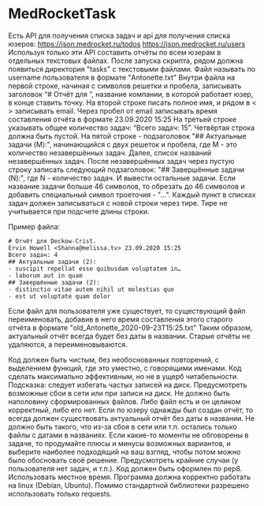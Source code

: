 # MedRocketTask

Есть API для получения списка задач и api для получения списка юзеров:
https://json.medrocket.ru/todos
https://json.medrocket.ru/users
Используя только эти API составить отчёты по всем юзерам в отдельных текстовых файлах.
После запуска скрипта, рядом должна появиться директория "tasks" с текстовыми файлами. Файл называть по username пользователя в формате "Antonette.txt"
Внутри файла на первой строке, начиная с символов решетки и пробела, записывать заголовок “# Отчёт для ”, название компании, в которой работает юзер, в конце ставить точку.
На второй строке писать полное имя, и рядом в < > записывать email. Через пробел от email записывать время составления отчёта в формате 23.09.2020 15:25
На третьей строке указывать общее количество задач: “Всего задач: 15”.
Четвёртая строка должна быть пустой.
На пятой строке - подзаголовок "## Актуальные задачи (M):", начинающийся с двух решеток и пробела, где M - это количество незавершённых задач. Далее, список названий незавершённых задач.
После незавершённых задач через пустую строку записать следующий подзаголовок: "## Завершённые задачи (N):", где N - количество задач. И вывести остальные задачи.
Если название задачи больше 46 символов, то обрезать до 46 символов и добавить специальный символ троеточия - "…".
Каждый пункт в списках задач должен записываться с новой строки через тире. Тире не учитывается при подсчете длины строки.

Пример файла:

```
# Отчёт для Deckow-Crist.
Ervin Howell <Shanna@melissa.tv> 23.09.2020 15:25
Всего задач: 4
## Актуальные задачи (2):
- suscipit repellat esse quibusdam voluptatem in…
- laborum aut in quam
## Завершённые задачи (2):
- distinctio vitae autem nihil ut molestias quo
- est ut voluptate quam dolor
```

Если файл для пользователя уже существует, то существующий файл переименовать, добавив в него время составления этого старого отчёта в формате "old_Antonette_2020-09-23T15:25.txt"
Таким образом, актуальный отчёт всегда будет без даты в названии. Старые отчёты не удаляются, а переименовываются.

Код должен быть чистым, без необоснованных повторений, с выделением функций, где это уместно, с говорящими именами.
Код сделать максимально эффективным, но не в ущерб читабельности. Подсказка: следует избегать частых записей на диск.
Предусмотреть возможные сбои в сети или при записи на диск. Не должно быть наполовину сформированных файлов. Либо файл есть и он целиком корректный, либо его нет.
Если по юзеру однажды был создан отчёт, то всегда должен существовать актуальный отчёт без даты в названии. Не должно быть такого, что из-за сбоя в сети или т.п. остались только файлы с датами в названиях.
Если какие-то моменты не обговорены в задаче, то продумайте плюсы и минусы возможных вариантов, и выберите наиболее подходящий на ваш взгляд, чтобы потом можно было обосновать своё решение.
Предусмотреть крайние случаи (у пользователя нет задач, и т.п.).
Код должен быть оформлен по pep8.
Использовать местное время.
Программа должна корректно работать на linux (Debian, Ubuntu).
Помимо стандартной библиотеки разрешено использовать только requests.
